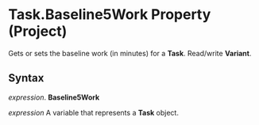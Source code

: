 
# Task.Baseline5Work Property (Project)

Gets or sets the baseline work (in minutes) for a  **Task**. Read/write **Variant**.


## Syntax

 _expression_. **Baseline5Work**

 _expression_ A variable that represents a **Task** object.

